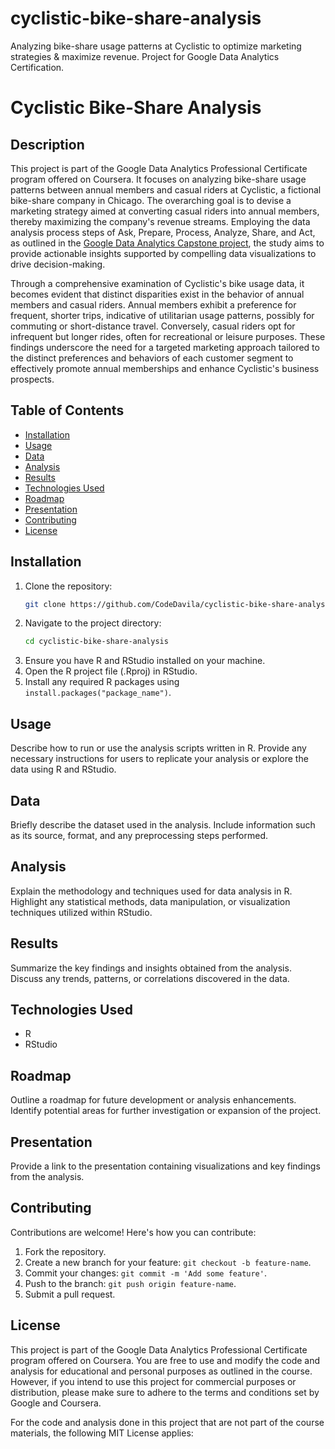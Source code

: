 # cyclistic-bike-share-analysis
Analyzing bike-share usage patterns at Cyclistic to optimize marketing strategies &amp; maximize revenue. Project for Google Data Analytics Certification.
# Cyclistic Bike-Share Analysis

## Description
This project is part of the Google Data Analytics Professional Certificate program offered on Coursera. It focuses on analyzing bike-share usage patterns between annual members and casual riders at Cyclistic, a fictional bike-share company in Chicago. The overarching goal is to devise a marketing strategy aimed at converting casual riders into annual members, thereby maximizing the company's revenue streams. Employing the data analysis process steps of Ask, Prepare, Process, Analyze, Share, and Act, as outlined in the [Google Data Analytics Capstone project](https://www.coursera.org/learn/google-data-analytics-capstone/home/welcome), the study aims to provide actionable insights supported by compelling data visualizations to drive decision-making.

Through a comprehensive examination of Cyclistic's bike usage data, it becomes evident that distinct disparities exist in the behavior of annual members and casual riders. Annual members exhibit a preference for frequent, shorter trips, indicative of utilitarian usage patterns, possibly for commuting or short-distance travel. Conversely, casual riders opt for infrequent but longer rides, often for recreational or leisure purposes. These findings underscore the need for a targeted marketing approach tailored to the distinct preferences and behaviors of each customer segment to effectively promote annual memberships and enhance Cyclistic's business prospects.

## Table of Contents
- [Installation](#installation)
- [Usage](#usage)
- [Data](#data)
- [Analysis](#analysis)
- [Results](#results)
- [Technologies Used](#technologies-used)
- [Roadmap](#roadmap)
- [Presentation](#presentation)
- [Contributing](#contributing)
- [License](#license)

## Installation
1. Clone the repository:
    ```bash
    git clone https://github.com/CodeDavila/cyclistic-bike-share-analysis.git
    ```
2. Navigate to the project directory:
    ```bash
    cd cyclistic-bike-share-analysis
    ```
3. Ensure you have R and RStudio installed on your machine.
4. Open the R project file (.Rproj) in RStudio.
5. Install any required R packages using `install.packages("package_name")`.

## Usage
Describe how to run or use the analysis scripts written in R. Provide any necessary instructions for users to replicate your analysis or explore the data using R and RStudio.

## Data
Briefly describe the dataset used in the analysis. Include information such as its source, format, and any preprocessing steps performed.

## Analysis
Explain the methodology and techniques used for data analysis in R. Highlight any statistical methods, data manipulation, or visualization techniques utilized within RStudio.

## Results
Summarize the key findings and insights obtained from the analysis. Discuss any trends, patterns, or correlations discovered in the data.

## Technologies Used
- R
- RStudio

## Roadmap
Outline a roadmap for future development or analysis enhancements. Identify potential areas for further investigation or expansion of the project.

## Presentation
Provide a link to the presentation containing visualizations and key findings from the analysis.

## Contributing
Contributions are welcome! Here's how you can contribute:
1. Fork the repository.
2. Create a new branch for your feature: `git checkout -b feature-name`.
3. Commit your changes: `git commit -m 'Add some feature'`.
4. Push to the branch: `git push origin feature-name`.
5. Submit a pull request.

## License
This project is part of the Google Data Analytics Professional Certificate program offered on Coursera. You are free to use and modify the code and analysis for educational and personal purposes as outlined in the course. However, if you intend to use this project for commercial purposes or distribution, please make sure to adhere to the terms and conditions set by Google and Coursera.

For the code and analysis done in this project that are not part of the course materials, the following MIT License applies:

